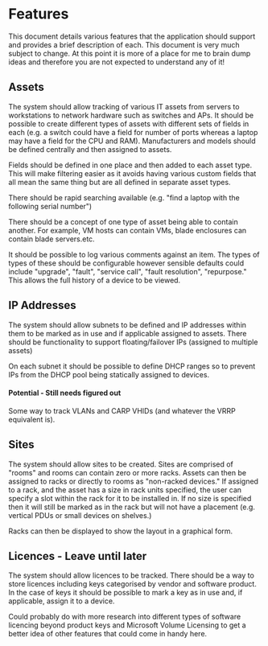 # Features
This document details various features that the application should support and
provides a brief description of each.  This document is very much subject to
change.  At this point it is more of a place for me to brain dump ideas and
therefore you are not expected to understand any of it!

## Assets
The system should allow tracking of various IT assets from servers to
workstations to network hardware such as switches and APs.  It should be
possible to create different types of assets with different sets of fields in
each (e.g. a switch could have a field for number of ports whereas a laptop may
  have a field for the CPU and RAM).  Manufacturers and models should be defined
  centrally and then assigned to assets.

Fields should be defined in one place and then added to each asset type.  This
will make filtering easier as it avoids having various custom fields that all
mean the same thing but are all defined in separate asset types.

There should be rapid searching available (e.g. "find a laptop with the
following serial number")

There should be a concept of one type of asset being able to contain another.
For example, VM hosts can contain VMs, blade enclosures can contain blade
servers.etc.

It should be possible to log various comments against an item.  The types of
types of these should be configurable however sensible defaults could include
"upgrade", "fault", "service call", "fault resolution", "repurpose."
This allows the full history of a device to be viewed.

## IP Addresses
The system should allow subnets to be defined and IP addresses within them to
be marked as in use and if applicable assigned to assets.  There should be
functionality to support floating/failover IPs (assigned to multiple assets)

On each subnet it should be possible to define DHCP ranges so to prevent IPs
from the DHCP pool being statically assigned to devices.

#### Potential - Still needs figured out
Some way to track VLANs and CARP VHIDs (and whatever the VRRP equivalent is).

## Sites
The system should allow sites to be created.  Sites are comprised of "rooms"
and rooms can contain zero or more racks.  Assets can then be assigned to racks
or directly to rooms as "non-racked devices."  If assigned to a rack, and the
asset has a size in rack units specified, the user can specify a slot within the
rack for it to be installed in.  If no size is specified then it will still be
marked as in the rack but will not have a placement (e.g. vertical PDUs or small
  devices on shelves.)

Racks can then be displayed to show the layout in a graphical form.

## Licences - Leave until later
The system should allow licences to be tracked.  There should be a way to store
licences including keys categorised by vendor and software product.  In the case
of keys it should be possible to mark a key as in use and, if applicable, assign
it to a device.

Could probably do with more research into different types of software licencing
beyond product keys and Microsoft Volume Licensing to get a better idea of other
features that could come in handy here.
